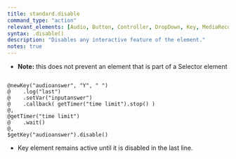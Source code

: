 ```yaml
---
title: standard.disable
command_type: "action"
relevant_elements: [Audio, Button, Controller, DropDown, Key, MediaRecorder, Scale, Selector, TextInput, Timer, Tooltip, Video, VoiceRecorder, Youtube]
syntax: .disable()
description: "Disables any interactive feature of the element."
notes: true
---
```


+ **Note:** this does not prevent an element that is part of a Selector element

<!--more-->

<pre><code class="language-diff-javascript diff-highlight try-true">
@newKey("audioanswer", "Y", " ")
@    .log("last")
@    .setVar("inputanswer")
@    .callback( getTimer("time limit").stop() )
@,
@getTimer("time limit")
@    .wait()
@,
$getKey("audioanswer").disable()
</code></pre>

+ Key element remains active until it is disabled in the last line.
